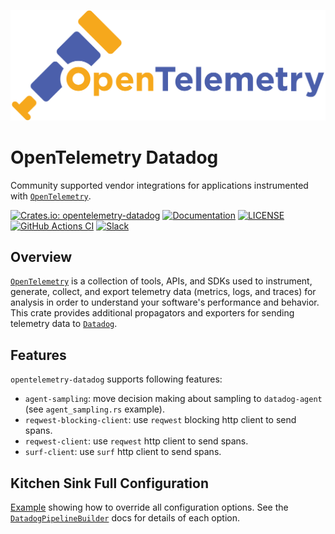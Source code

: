 ![OpenTelemetry — An observability framework for cloud-native software.][splash]

[splash]: https://raw.githubusercontent.com/open-telemetry/opentelemetry-rust/main/assets/logo-text.png

# OpenTelemetry Datadog

Community supported vendor integrations for applications instrumented with [`OpenTelemetry`].

[![Crates.io: opentelemetry-datadog](https://img.shields.io/crates/v/opentelemetry-datadog.svg)](https://crates.io/crates/opentelemetry-datadog)
[![Documentation](https://docs.rs/opentelemetry-datadog/badge.svg)](https://docs.rs/opentelemetry-datadog)
[![LICENSE](https://img.shields.io/crates/l/opentelemetry-datadog)](./LICENSE)
[![GitHub Actions CI](https://github.com/open-telemetry/opentelemetry-rust/workflows/CI/badge.svg)](https://github.com/open-telemetry/opentelemetry-rust/actions?query=workflow%3ACI+branch%3Amain)
[![Slack](https://img.shields.io/badge/slack-@cncf/otel/rust-brightgreen.svg?logo=slack)](https://cloud-native.slack.com/archives/C03GDP0H023)

## Overview

[`OpenTelemetry`] is a collection of tools, APIs, and SDKs used to instrument,
generate, collect, and export telemetry data (metrics, logs, and traces) for
analysis in order to understand your software's performance and behavior. This
crate provides additional propagators and exporters for sending telemetry data
to [`Datadog`].

## Features

`opentelemetry-datadog` supports following features:

- `agent-sampling`: move decision making about sampling to `datadog-agent` (see `agent_sampling.rs` example).
- `reqwest-blocking-client`: use `reqwest` blocking http client to send spans.
- `reqwest-client`: use `reqwest` http client to send spans.
- `surf-client`: use `surf` http client to send spans.


## Kitchen Sink Full Configuration

 [Example](https://docs.rs/opentelemetry-datadog/latest/opentelemetry_datadog/#kitchen-sink-full-configuration) showing how to override all configuration options. See the
 [`DatadogPipelineBuilder`] docs for details of each option.

 [`DatadogPipelineBuilder`]: https://docs.rs/opentelemetry-datadog/latest/opentelemetry_datadog/struct.DatadogPipelineBuilder.html

[`Datadog`]: https://www.datadoghq.com/
[`OpenTelemetry`]: https://crates.io/crates/opentelemetry
